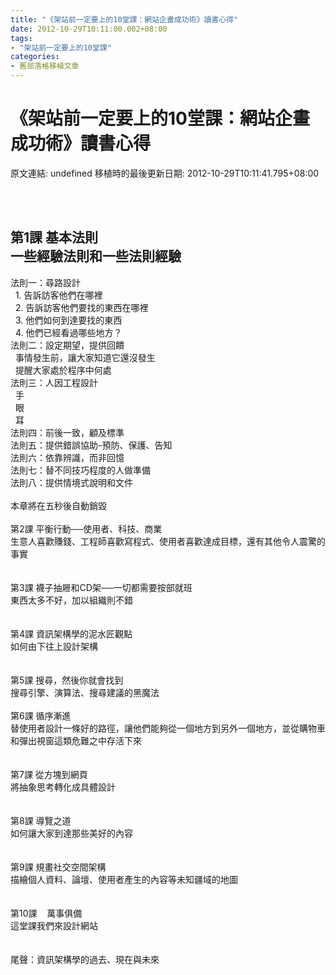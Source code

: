 ```yaml
---
title: "《架站前一定要上的10堂課：網站企畫成功術》讀書心得"
date: 2012-10-29T10:11:00.002+08:00
tags: 
- "架站前一定要上的10堂課"
categories:
- 舊部落格移植文章
---
```


# 《架站前一定要上的10堂課：網站企畫成功術》讀書心得

原文連結: undefined
移植時的最後更新日期: 2012-10-29T10:11:41.795+08:00

<br /><br /><h2>第1課 基本法則<br />一些經驗法則和一些法則經驗</h2>法則一：尋路設計<br />&nbsp; 1. 告訴訪客他們在哪裡<br />&nbsp; 2. 告訴訪客他們要找的東西在哪裡<br />&nbsp; 3. 他們如何到達要找的東西<br />&nbsp; 4. 他們已經看過哪些地方？<br />法則二：設定期望，提供回饋<br />&nbsp; 事情發生前，讓大家知道它還沒發生<br />&nbsp; 提醒大家處於程序中何處<br />法則三：人因工程設計<br />&nbsp; 手<br />&nbsp; 眼<br />&nbsp; 耳<br />法則四：前後一致，顧及標準<br />法則五：提供錯誤協助-預防、保護、告知<br />法則六：依靠辨識，而非回憶<br />法則七：替不同技巧程度的人做準備<br />法則八：提供情境式說明和文件<br /><br />本章將在五秒後自動銷毀<br /><br />第2課 平衡行動──使用者、科技、商業<br />生意人喜歡賺錢、工程師喜歡寫程式、使用者喜歡達成目標，還有其他令人震驚的事實<br /><br /><br />第3課 襪子抽屜和CD架──一切都需要按部就班<br />東西太多不好，加以組織則不錯<br /><br /><br />第4課 資訊架構學的泥水匠觀點<br />如何由下往上設計架構<br /><br /><br />第5課 搜尋，然後你就會找到<br />搜尋引擎、演算法、搜尋建議的黑魔法<br /><br />第6課 循序漸進<br />替使用者設計一條好的路徑，讓他們能夠從一個地方到另外一個地方，並從購物車和彈出視窗這類危難之中存活下來<br /><br /><br />第7課 從方塊到網頁<br />將抽象思考轉化成具體設計<br /><br /><br />第8課 導覽之道<br />如何讓大家到達那些美好的內容<br /><br /><br />第9課 規畫社交空間架構<br />描繪個人資料、論壇、使用者產生的內容等未知疆域的地圖<br /><br /><br />第10課 &nbsp; &nbsp;萬事俱備<br />這堂課我們來設計網站<br /><br /><br />尾聲：資訊架構學的過去、現在與未來<br /><br />
